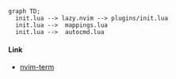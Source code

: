 ```mermaid
graph TD;
  init.lua --> lazy.nvim --> plugins/init.lua
  init.lua -->  mappings.lua
  init.lua -->  autocmd.lua
```

#### Link

- [nvim-term](https://github.com/FukeKazki/nvim-term/tree/main)
